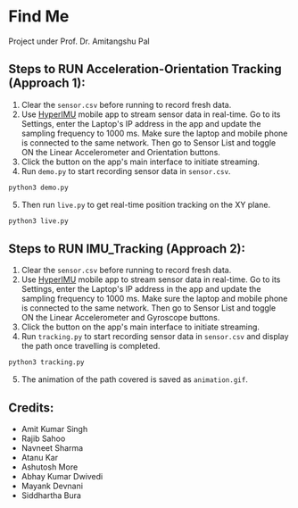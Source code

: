 # Find Me
Project under Prof. Dr. Amitangshu Pal 

## Steps to RUN Acceleration-Orientation Tracking (Approach 1):

1) Clear the ```sensor.csv``` before running to record fresh data.
2) Use [HyperIMU](https://play.google.com/store/apps/details?id=com.ianovir.hyper_imu) mobile app to stream sensor data in real-time. Go to its Settings, enter the Laptop's IP address in the app and update the sampling frequency to 1000 ms. Make sure the laptop and mobile phone is connected to the same network. Then go to Sensor List and toggle ON the Linear Accelerometer and Orientation buttons.
3) Click the button on the app's main interface to initiate streaming.
4) Run ```demo.py``` to start recording sensor data in ```sensor.csv```.
```sh
python3 demo.py
```
5) Then run ```live.py``` to get real-time position tracking on the XY plane. 
```sh
python3 live.py
```

## Steps to RUN IMU_Tracking (Approach 2):

1) Clear the ```sensor.csv``` before running to record fresh data.
2) Use [HyperIMU](https://play.google.com/store/apps/details?id=com.ianovir.hyper_imu) mobile app to stream sensor data in real-time. Go to its Settings, enter the Laptop's IP address in the app and update the sampling frequency to 1000 ms. Make sure the laptop and mobile phone is connected to the same network. Then go to Sensor List and toggle ON the Linear Accelerometer and Gyroscope buttons.
3) Click the button on the app's main interface to initiate streaming.
4) Run ```tracking.py``` to start recording sensor data in ```sensor.csv``` and display the path once travelling is completed.
```sh
python3 tracking.py
```
5) The animation of the path covered is saved as ```animation.gif```.

## Credits:
* Amit Kumar Singh
* Rajib Sahoo 
* Navneet Sharma 
* Atanu Kar
* Ashutosh More 
* Abhay Kumar Dwivedi 
* Mayank Devnani 
* Siddhartha Bura
